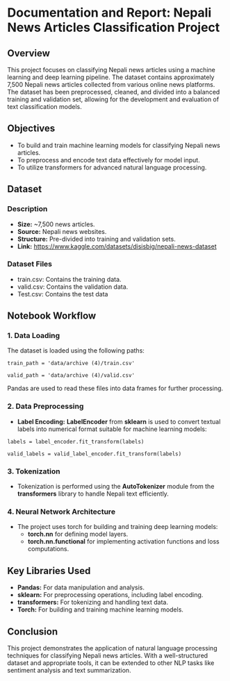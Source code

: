 # Documentation and Report: Nepali News Articles Classification Project

## Overview

This project focuses on classifying Nepali news articles using a machine learning and deep learning pipeline. The dataset contains approximately 7,500 Nepali news articles collected from various online news platforms. The dataset has been preprocessed, cleaned, and divided into a balanced training and validation set, allowing for the development and evaluation of text classification models.

## Objectives

- To build and train machine learning models for classifying Nepali news articles.
- To preprocess and encode text data effectively for model input.
- To utilize transformers for advanced natural language processing.

## Dataset

### Description

- **Size:** ~7,500 news articles.
- **Source:** Nepali news websites.
- **Structure:** Pre-divided into training and validation sets.
- **Link:** https://www.kaggle.com/datasets/disisbig/nepali-news-dataset

### Dataset Files

- train.csv: Contains the training data.
- valid.csv: Contains the validation data.
- Test.csv: Contains the test data

## Notebook Workflow

### 1\. Data Loading

The dataset is loaded using the following paths:

```
train_path = 'data/archive (4)/train.csv'

valid_path = 'data/archive (4)/valid.csv'
```

Pandas are used to read these files into data frames for further processing.

### 2\. Data Preprocessing

- **Label Encoding:** **LabelEncoder** from **sklearn** is used to convert textual labels into numerical format suitable for machine learning models:

```
labels = label_encoder.fit_transform(labels)

valid_labels = valid_label_encoder.fit_transform(labels)
````

### 3\. Tokenization

- Tokenization is performed using the **AutoTokenizer** module from the **transformers** library to handle Nepali text efficiently.

### 4\. Neural Network Architecture

- The project uses torch for building and training deep learning models:
  - **torch.nn** for defining model layers.
  - **torch.nn.functional** for implementing activation functions and loss computations.

## Key Libraries Used

- **Pandas:** For data manipulation and analysis.
- **sklearn:** For preprocessing operations, including label encoding.
- **transformers:** For tokenizing and handling text data.
- **Torch:** For building and training machine learning models.

## Conclusion

This project demonstrates the application of natural language processing techniques for classifying Nepali news articles. With a well-structured dataset and appropriate tools, it can be extended to other NLP tasks like sentiment analysis and text summarization.
